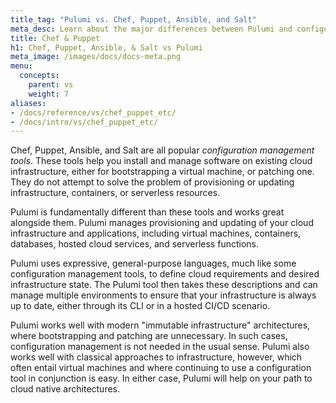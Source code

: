 ```yaml
---
title_tag: "Pulumi vs. Chef, Puppet, Ansible, and Salt"
meta_desc: Learn about the major differences between Pulumi and configuration management tools like Chef, Puppet, Ansible, Salt, and more. 
title: Chef & Puppet
h1: Chef, Puppet, Ansible, & Salt vs Pulumi
meta_image: /images/docs/docs-meta.png
menu:
  concepts:
    parent: vs
    weight: 7
aliases:
- /docs/reference/vs/chef_puppet_etc/
- /docs/intro/vs/chef_puppet_etc/
---
```


Chef, Puppet, Ansible, and Salt are all popular _configuration management tools_. These tools help you install and
manage software on existing cloud infrastructure, either for bootstrapping a virtual machine, or patching one. They do
not attempt to solve the problem of provisioning or updating infrastructure, containers, or serverless resources.

Pulumi is fundamentally different than these tools and works great alongside them. Pulumi manages provisioning and
updating of your cloud infrastructure and applications, including virtual machines, containers, databases, hosted
cloud services, and serverless functions.

Pulumi uses expressive, general-purpose languages, much like some configuration management tools, to define cloud requirements and
desired infrastructure state. The Pulumi tool then takes these descriptions and can manage multiple environments to
ensure that your infrastructure is always up to date, either through its CLI or in a hosted CI/CD scenario.

Pulumi works well with modern "immutable infrastructure" architectures, where bootstrapping and patching are
unnecessary. In such cases, configuration management is not needed in the usual sense. Pulumi also works well with
classical approaches to infrastructure, however, which often entail virtual machines and where continuing to use a
configuration tool in conjunction is easy. In either case, Pulumi will help on your path to cloud native architectures.
